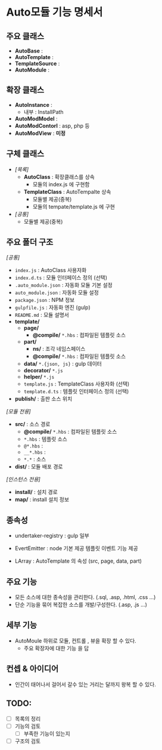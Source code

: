 # Auto모듈 기능 명세서


## 주요 클래스

- **AutoBase** : 
- **AutoTemplate** :
- **TemplateSource** :
- **AutoModule** :

## 확장 클래스
    
- **AutoInstance** : 
    + 내부 : InstallPath
- **AutoModModel** : 
- **AutoModContorl** : asp, php 등
- **AutoModView** :  **미정**

## 구체 클래스
- *[목록]*
    - **AutoClass** : 확장클래스를 상속
        - 모듈의 index.js 에 구현함
    - **TemplateClass** : AutoTempalte 상속
        - 모듈별 제공(중복)
        - 모듈의 tempate/template.js 에 구현
- *[공통]*
    - 모듈별 제공(중복)

## 주요 폴더 구조
*[공통]*
- `index.js` : AutoClass 사용자화
- `index.d.ts` : 모듈 인터페이스 정의 (선택)
- `.auto_module.json` : 자동화 모듈 기본 설정
- `auto_module.json` : 자동화 모듈 설정
- `package.json` : NPM 정보
- `gulpfile.js` : 자동화 엔진 (gulp)
- `README.md` : 모듈 설명서
- **template/**
    - **page/**
        - **@compile/** `*.hbs` : 컴파일된 템플릿 소스
    - **part/**
        - **ns/** : 조각 네임스페이스
        - **@compile/** `*.hbs` : 컴파일된 템플릿 소스
    - **data/** `*.{json, js}` : gulp 데이터
    - **decorator/** `*.js`
    - **helper/** `*.js`
    - `template.js` : TemplateClass 사용자화 (선택)
    - `template.d.ts` : 템플릿 인터페이스 정의 (선택)
- **publish/** : 출판 소스 위치

*[모듈 전용]*
- **src/** : 소스 경로
    - **@compile/** `*.hbs` : 컴파일된 템플릿 소스
    - `*.hbs` : 템플릿 소스
    - `@*.hbs` :
    - `__*.hbs` :
    - `*.*` : 소스
- **dist/** : 모듈 배포 경로

*[인스턴스 전용]*
- **install/** : 설치 경로
- **map/** : install 설치 정보


## 종속성
    
- undertaker-registry : gulp 일부

- EvertEmitter : node 기본 제공 템플릿 이벤트 기능 제공

- LArray : AutoTemplate 의 속성 (src, page, data, part)

## 주요 기능

- 모든 소스에 대한 종속성을 관리한다.
(.sql, .asp, .html, .css ...) 
- 단순 기능을 묶어 복잡한 소스를 개발/구성한다.
(.asp, .js ...)


## 세부 기능

- AutoMoule 하위로 모듈, 컨트롤 , 뷰을 확장 할 수 있다.
    + 주요 확장자에 대한 기능 을 답 
    

## 컨셉 & 아이디어
    
- 인간이 태어나서 걸어서 갈수 있는 거리는 달까지 왕복 할 수 있다. 


## TODO:

- [ ] 목록의 정리
- [ ] 기능의 검토
    - [ ] 부족한 기능이 있는지
- [ ] 구조의 검토
